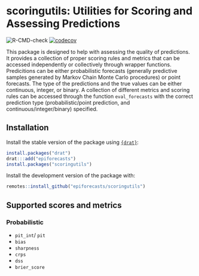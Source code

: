 

# scoringutils: Utilities for Scoring and Assessing Predictions

![R-CMD-check](https://github.com/epiforecasts/scoringutils/workflows/R-CMD-check/badge.svg)
 [![codecov](https://codecov.io/gh/epiforecasts/scoringutils/branch/master/graphs/badge.svg)](https://codecov.io/gh/epiforecasts/scoringutils/) 
<!-- badges: end -->

This package is designed to help with assessing the quality of predictions. It provides a collection of proper scoring rules and metrics that can be accessed independently or collectively through wrapper functions. Predicitions can be either probabilistic forecasts (generally predictive samples generated by Markov Chain Monte Carlo procedures) or point forecasts. The type of the predictions and the true values can be either continuous, integer, or binary. A collection of different metrics and scoring rules can be accessed through the function `eval_forecasts` with the correct prediction type (probabilistic/point prediction, and continuous/integer/binary) specified.

## Installation

Install the stable version of the package using [`{drat}`](https://epiforecasts.io/drat/):

```r
install.packages("drat")
drat:::add("epiforecasts")
install.packages("scoringutils")
```

Install the development version of the package with: 

```r
remotes::install_github("epiforecasts/scoringutils")
```

## Supported scores and metrics

### Probabilistic

* `pit_int`/ `pit`
* `bias`
* `sharpness`
* `crps`
* `dss`
* `brier_score`

